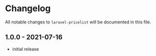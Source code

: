 # Changelog

All notable changes to `laravel-pricelist` will be documented in this file.

## 1.0.0 - 2021-07-16

- initial release
